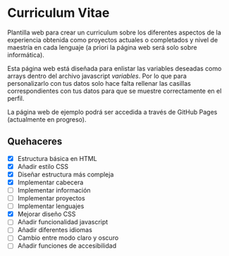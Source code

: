 # Curriculum Vitae
Plantilla web para crear un curriculum sobre los diferentes aspectos de la experiencia obtenida como proyectos actuales o completados y nivel de maestría en cada lenguaje (a priori la página web será solo sobre informática).

Esta página web está diseñada para enlistar las variables deseadas como arrays dentro del archivo javascript *variables*. Por lo que para personalizarlo con tus datos solo hace falta rellenar las casillas correspondientes con tus datos para que se muestre correctamente en el perfil.

La página web de ejemplo podrá ser accedida a través de GitHub Pages (actualmente en progreso).

## Quehaceres
- [x] Estructura básica en HTML
- [x] Añadir estilo CSS
- [x] Diseñar estructura más compleja
- [x] Implementar cabecera
- [ ] Implementar información
- [ ] Implementar proyectos
- [ ] Implementar lenguajes
- [x] Mejorar diseño CSS
- [ ] Añadir funcionalidad javascript
- [ ] Añadir diferentes idiomas
- [ ] Cambio entre modo claro y oscuro
- [ ] Añadir funciones de accesibilidad
